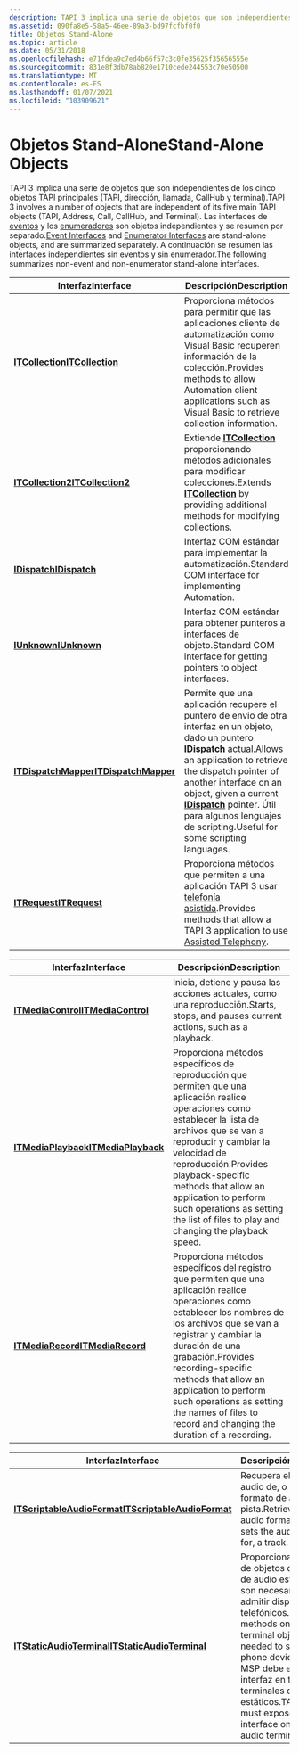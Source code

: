 ```yaml
---
description: TAPI 3 implica una serie de objetos que son independientes de los cinco objetos TAPI principales (TAPI, dirección, llamada, CallHub y terminal).
ms.assetid: 090fa8e5-58a5-46ee-89a3-bd97fcfbf0f0
title: Objetos Stand-Alone
ms.topic: article
ms.date: 05/31/2018
ms.openlocfilehash: e71fdea9c7ed4b66f57c3c0fe35625f35656555e
ms.sourcegitcommit: 831e8f3db78ab820e1710cede244553c70e50500
ms.translationtype: MT
ms.contentlocale: es-ES
ms.lasthandoff: 01/07/2021
ms.locfileid: "103909621"
---
```

# <a name="stand-alone-objects"></a><span data-ttu-id="210ad-103">Objetos Stand-Alone</span><span class="sxs-lookup"><span data-stu-id="210ad-103">Stand-Alone Objects</span></span>

<span data-ttu-id="210ad-104">TAPI 3 implica una serie de objetos que son independientes de los cinco objetos TAPI principales (TAPI, dirección, llamada, CallHub y terminal).</span><span class="sxs-lookup"><span data-stu-id="210ad-104">TAPI 3 involves a number of objects that are independent of its five main TAPI objects (TAPI, Address, Call, CallHub, and Terminal).</span></span> <span data-ttu-id="210ad-105">Las interfaces de [eventos](./event-interfaces.md) y los [enumeradores](enumerator-interfaces.md) son objetos independientes y se resumen por separado.</span><span class="sxs-lookup"><span data-stu-id="210ad-105">[Event Interfaces](./event-interfaces.md) and [Enumerator Interfaces](enumerator-interfaces.md) are stand-alone objects, and are summarized separately.</span></span> <span data-ttu-id="210ad-106">A continuación se resumen las interfaces independientes sin eventos y sin enumerador.</span><span class="sxs-lookup"><span data-stu-id="210ad-106">The following summarizes non-event and non-enumerator stand-alone interfaces.</span></span>



| <span data-ttu-id="210ad-107">Interfaz</span><span class="sxs-lookup"><span data-stu-id="210ad-107">Interface</span></span>                                             | <span data-ttu-id="210ad-108">Descripción</span><span class="sxs-lookup"><span data-stu-id="210ad-108">Description</span></span>                                                                                                                                                                                                   |
|-------------------------------------------------------|---------------------------------------------------------------------------------------------------------------------------------------------------------------------------------------------------------------|
| [<span data-ttu-id="210ad-109">**ITCollection**</span><span class="sxs-lookup"><span data-stu-id="210ad-109">**ITCollection**</span></span>](/windows/desktop/api/tapi3if/nn-tapi3if-itcollection)                  | <span data-ttu-id="210ad-110">Proporciona métodos para permitir que las aplicaciones cliente de automatización como Visual Basic recuperen información de la colección.</span><span class="sxs-lookup"><span data-stu-id="210ad-110">Provides methods to allow Automation client applications such as Visual Basic to retrieve collection information.</span></span>                                                                                             |
| [<span data-ttu-id="210ad-111">**ITCollection2**</span><span class="sxs-lookup"><span data-stu-id="210ad-111">**ITCollection2**</span></span>](/windows/desktop/api/Tapi3if/nn-tapi3if-itcollection2)                | <span data-ttu-id="210ad-112">Extiende [**ITCollection**](/windows/desktop/api/tapi3if/nn-tapi3if-itcollection) proporcionando métodos adicionales para modificar colecciones.</span><span class="sxs-lookup"><span data-stu-id="210ad-112">Extends [**ITCollection**](/windows/desktop/api/tapi3if/nn-tapi3if-itcollection) by providing additional methods for modifying collections.</span></span>                                                                                                       |
| [<span data-ttu-id="210ad-113">**IDispatch**</span><span class="sxs-lookup"><span data-stu-id="210ad-113">**IDispatch**</span></span>](/previous-versions/windows/desktop/automat/implementing-the-idispatch-interface) | <span data-ttu-id="210ad-114">Interfaz COM estándar para implementar la automatización.</span><span class="sxs-lookup"><span data-stu-id="210ad-114">Standard COM interface for implementing Automation.</span></span>                                                                                                                                                           |
| [<span data-ttu-id="210ad-115">**IUnknown**</span><span class="sxs-lookup"><span data-stu-id="210ad-115">**IUnknown**</span></span>](/windows/win32/api/unknwn/nn-unknwn-iunknown)                         | <span data-ttu-id="210ad-116">Interfaz COM estándar para obtener punteros a interfaces de objeto.</span><span class="sxs-lookup"><span data-stu-id="210ad-116">Standard COM interface for getting pointers to object interfaces.</span></span>                                                                                                                                             |
| [<span data-ttu-id="210ad-117">**ITDispatchMapper**</span><span class="sxs-lookup"><span data-stu-id="210ad-117">**ITDispatchMapper**</span></span>](/windows/desktop/api/tapi3if/nn-tapi3if-itdispatchmapper)          | <span data-ttu-id="210ad-118">Permite que una aplicación recupere el puntero de envío de otra interfaz en un objeto, dado un puntero [**IDispatch**](/previous-versions/windows/desktop/automat/implementing-the-idispatch-interface) actual.</span><span class="sxs-lookup"><span data-stu-id="210ad-118">Allows an application to retrieve the dispatch pointer of another interface on an object, given a current [**IDispatch**](/previous-versions/windows/desktop/automat/implementing-the-idispatch-interface) pointer.</span></span> <span data-ttu-id="210ad-119">Útil para algunos lenguajes de scripting.</span><span class="sxs-lookup"><span data-stu-id="210ad-119">Useful for some scripting languages.</span></span> |
| [<span data-ttu-id="210ad-120">**ITRequest**</span><span class="sxs-lookup"><span data-stu-id="210ad-120">**ITRequest**</span></span>](/windows/desktop/api/tapi3if/nn-tapi3if-itrequest)                        | <span data-ttu-id="210ad-121">Proporciona métodos que permiten a una aplicación TAPI 3 usar [telefonía asistida](assisted-telephony-overview.md).</span><span class="sxs-lookup"><span data-stu-id="210ad-121">Provides methods that allow a TAPI 3 application to use [Assisted Telephony](assisted-telephony-overview.md).</span></span>                                                                                                |



 



| <span data-ttu-id="210ad-122">Interfaz</span><span class="sxs-lookup"><span data-stu-id="210ad-122">Interface</span></span>                                  | <span data-ttu-id="210ad-123">Descripción</span><span class="sxs-lookup"><span data-stu-id="210ad-123">Description</span></span>                                                                                                                                                                |
|--------------------------------------------|----------------------------------------------------------------------------------------------------------------------------------------------------------------------------|
| [<span data-ttu-id="210ad-124">**ITMediaControl**</span><span class="sxs-lookup"><span data-stu-id="210ad-124">**ITMediaControl**</span></span>](/windows/desktop/api/tapi3if/nn-tapi3if-itmediacontrol)   | <span data-ttu-id="210ad-125">Inicia, detiene y pausa las acciones actuales, como una reproducción.</span><span class="sxs-lookup"><span data-stu-id="210ad-125">Starts, stops, and pauses current actions, such as a playback.</span></span>                                                                                                             |
| [<span data-ttu-id="210ad-126">**ITMediaPlayback**</span><span class="sxs-lookup"><span data-stu-id="210ad-126">**ITMediaPlayback**</span></span>](/windows/desktop/api/tapi3if/nn-tapi3if-itmediaplayback) | <span data-ttu-id="210ad-127">Proporciona métodos específicos de reproducción que permiten que una aplicación realice operaciones como establecer la lista de archivos que se van a reproducir y cambiar la velocidad de reproducción.</span><span class="sxs-lookup"><span data-stu-id="210ad-127">Provides playback-specific methods that allow an application to perform such operations as setting the list of files to play and changing the playback speed.</span></span>              |
| [<span data-ttu-id="210ad-128">**ITMediaRecord**</span><span class="sxs-lookup"><span data-stu-id="210ad-128">**ITMediaRecord**</span></span>](/windows/desktop/api/tapi3if/nn-tapi3if-itmediarecord)     | <span data-ttu-id="210ad-129">Proporciona métodos específicos del registro que permiten que una aplicación realice operaciones como establecer los nombres de los archivos que se van a registrar y cambiar la duración de una grabación.</span><span class="sxs-lookup"><span data-stu-id="210ad-129">Provides recording-specific methods that allow an application to perform such operations as setting the names of files to record and changing the duration of a recording.</span></span> |



 



| <span data-ttu-id="210ad-130">Interfaz</span><span class="sxs-lookup"><span data-stu-id="210ad-130">Interface</span></span>                                                  | <span data-ttu-id="210ad-131">Descripción</span><span class="sxs-lookup"><span data-stu-id="210ad-131">Description</span></span>                                                                                                                                                         |
|------------------------------------------------------------|---------------------------------------------------------------------------------------------------------------------------------------------------------------------|
| [<span data-ttu-id="210ad-132">**ITScriptableAudioFormat**</span><span class="sxs-lookup"><span data-stu-id="210ad-132">**ITScriptableAudioFormat**</span></span>](/windows/desktop/api/tapi3if/nn-tapi3if-itscriptableaudioformat) | <span data-ttu-id="210ad-133">Recupera el formato de audio de, o establece el formato de audio de una pista.</span><span class="sxs-lookup"><span data-stu-id="210ad-133">Retrieves the audio format from, or sets the audio format for, a track.</span></span>                                                                                             |
| [<span data-ttu-id="210ad-134">**ITStaticAudioTerminal**</span><span class="sxs-lookup"><span data-stu-id="210ad-134">**ITStaticAudioTerminal**</span></span>](/windows/desktop/api/tapi3if/nn-tapi3if-itstaticaudioterminal)     | <span data-ttu-id="210ad-135">Proporciona métodos de objetos de terminal de audio estáticos que son necesarios para admitir dispositivos telefónicos.</span><span class="sxs-lookup"><span data-stu-id="210ad-135">Provides methods on static audio terminal objects that are needed to support phone devices.</span></span> <span data-ttu-id="210ad-136">TAPI 3,1 MSP debe exponer esta interfaz en todos los terminales de audio estáticos.</span><span class="sxs-lookup"><span data-stu-id="210ad-136">TAPI 3.1 MSPs must expose this interface on all static audio terminals.</span></span> |



 

 

 

